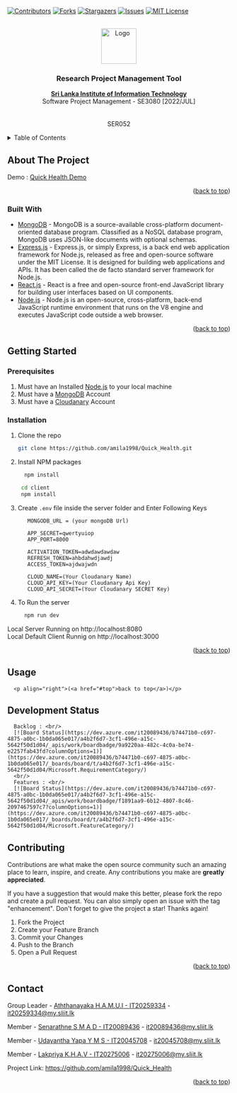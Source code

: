 <div id="top"></div>

[![Contributors][contributors-shield]][contributors-url]
[![Forks][forks-shield]][forks-url]
[![Stargazers][stars-shield]][stars-url]
[![Issues][issues-shield]][issues-url]
[![MIT License][license-shield]][license-url]

<!-- PROJECT LOGO -->


<br />
<div align="center">
  <a href="https://github.com/amila1998/Quick_Health">
    <img src="zREAD_ME_DOCUMENTS/IMAGES/SLIIT_Logo_Crest.png" alt="Logo" width="80" height="80">
  </a>

  <h3 align="center">Research Project Management Tool
</h3>

  <p align="center">
    <a href="https://www.sliit.lk/"><strong>Sri Lanka Institute of Information Technology</strong></a>
    <br />
    Software Project Management - SE3080 [2022/JUL]
    <br />
    <br />
    <br />
    SER052
    <br />
    
  </p>
</div>

<!-- TABLE OF CONTENTS -->
<details>
  <summary>Table of Contents</summary>
  <ol>
    <li>
      <a href="#about-the-project">About The Project</a>
      <ul>
        <li><a href="#built-with">Built With</a></li>
      </ul>
    </li>
    <li>
      <a href="#getting-started">Getting Started</a>
      <ul>
        <li><a href="#prerequisites">Prerequisites</a></li>
        <li><a href="#installation">Installation</a></li>
      </ul>
    </li>
    <li><a href="#usage">Usage</a></li>
    <li><a href="#Development">Development Status</a></li>
    <li><a href="#roadmap">Roadmap</a></li>
    <li><a href="#contributing">Contributing</a></li>
    <li><a href="#contact">Contact</a></li>
   
  </ol>
</details>

<!-- ABOUT THE PROJECT -->
## About The Project


Demo : <a href='https://quick-health-app.herokuapp.com/'>Quick Health Demo</a>

<p align="right">(<a href="#top">back to top</a>)</p>

### Built With

* [MongoDB](https://www.mongodb.com/) - MongoDB is a source-available cross-platform document-oriented database program. Classified as a NoSQL database program, MongoDB uses JSON-like documents with optional schemas. 
* [Express.js](https://expressjs.com/) - Express.js, or simply Express, is a back end web application framework for Node.js, released as free and open-source software under the MIT License. It is designed for building web applications and APIs. It has been called the de facto standard server framework for Node.js.
* [React.js](https://reactjs.org/) - React is a free and open-source front-end JavaScript library for building user interfaces based on UI components.
* [Node.js](https://nodejs.org/en/) - Node.js is an open-source, cross-platform, back-end JavaScript runtime environment that runs on the V8 engine and executes JavaScript code outside a web browser.

<p align="right">(<a href="#top">back to top</a>)</p>


<!-- GETTING STARTED -->
## Getting Started

### Prerequisites

1. Must have an Installed [Node.js](https://nodejs.org/en/) to your local machine
2. Must have a [MongoDB](https://www.mongodb.com/) Account
3. Must have a [Cloudanary](https://www.cloudimage.io/en/home) Account

### Installation

1. Clone the repo
   ```sh
   git clone https://github.com/amila1998/Quick_Health.git
   ```
3. Install NPM packages
   ```sh
     npm install
   ```
    ```sh
     cd client 
     npm install
   ```
4. Create `.env` file inside the server folder and Enter Following Keys
   ```.env
      MONGODB_URL = (your mongoDB Url)
      
      APP_SECRET=qwertyuiop
      APP_PORT=8000
      
      ACTIVATION_TOKEN=adwdawdawdaw
      REFRESH_TOKEN=ahbdahwdjawdj
      ACCESS_TOKEN=ajdwajwdn

      CLOUD_NAME=(Your Cloudanary Name)
      CLOUD_API_KEY=(Your Cloudanary Api Key)
      CLOUD_API_SECRET=(Your Cloudanary SECRET Key)
   ```
 5. To Run the server
      ```sh
        npm run dev
       ```
  
  Local Server Running on http://localhost:8080 <br/>
  Local Default Client Runnig on http://localhost:3000

<p align="right">(<a href="#top">back to top</a>)</p>


<!-- USAGE EXAMPLES -->
## Usage


      <p align="right">(<a href="#top">back to top</a>)</p>


<!-- CONTRIBUTING -->
## Development Status

      Backlog : <br/>
      [![Board Status](https://dev.azure.com/it20089436/b74471b0-c697-4875-a0bc-1b0da065e017/a4b2f6d7-3cf1-496e-a15c-5642f50d1d04/_apis/work/boardbadge/9a9220aa-482c-4c0a-be74-e2257fab43fd?columnOptions=1)](https://dev.azure.com/it20089436/b74471b0-c697-4875-a0bc-1b0da065e017/_boards/board/t/a4b2f6d7-3cf1-496e-a15c-5642f50d1d04/Microsoft.RequirementCategory/)
      <br/>
      Features : <br/>
      [![Board Status](https://dev.azure.com/it20089436/b74471b0-c697-4875-a0bc-1b0da065e017/a4b2f6d7-3cf1-496e-a15c-5642f50d1d04/_apis/work/boardbadge/f1891aa9-6b12-4807-8c46-2097467597c7?columnOptions=1)](https://dev.azure.com/it20089436/b74471b0-c697-4875-a0bc-1b0da065e017/_boards/board/t/a4b2f6d7-3cf1-496e-a15c-5642f50d1d04/Microsoft.FeatureCategory/)


<!-- CONTRIBUTING -->
## Contributing

Contributions are what make the open source community such an amazing place to learn, inspire, and create. Any contributions you make are **greatly appreciated**.

If you have a suggestion that would make this better, please fork the repo and create a pull request. You can also simply open an issue with the tag "enhancement".
Don't forget to give the project a star! Thanks again!

1. Fork the Project
2. Create your Feature Branch 
3. Commit your Changes 
4. Push to the Branch 
5. Open a Pull Request

<p align="right">(<a href="#top">back to top</a>)</p>

<!-- CONTACT -->
## Contact


Group Leader - [Aththanayaka H.A.M.U.I - IT20259334]() - it20259334@my.sliit.lk

Member - [Senarathne S M A D - IT20089436](https://www.linkedin.com/in/amila-devin-37811b83/) - it20089436@my.sliit.lk

Member - [Udayantha Yapa Y M S - IT20045708](https://www.linkedin.com/in/sean-udayantha/) - it20045708@my.sliit.lk

Member - [Lakpriya K.H.A.V - IT20275006]() - it20275006@my.sliit.lk

Project Link: https://github.com/amila1998/Quick_Health

<p align="right">(<a href="#top">back to top</a>)</p>



<!-- MARKDOWN LINKS & IMAGES -->
<!-- https://www.markdownguide.org/basic-syntax/#reference-style-links -->

[contributors-shield]: https://img.shields.io/github/contributors/amila1998/Quick_Health.svg?style=for-the-badge
[contributors-url]: https://github.com/amila1998/Quick_Health/graphs/contributors
[forks-shield]: https://img.shields.io/github/forks/amila1998/Quick_Health.svg?style=for-the-badge
[forks-url]: https://github.com/amila1998/Quick_Health/network/members
[stars-shield]: https://img.shields.io/github/stars/amila1998/Quick_Health.svg?style=for-the-badge
[stars-url]: https://github.com/amila1998/Quick_Health/stargazers
[issues-shield]: https://img.shields.io/github/issues/amila1998/Quick_Health.svg?style=for-the-badge
[issues-url]: https://github.com/amila1998/Quick_Health/issues
[license-shield]: https://img.shields.io/github/license/amila1998/Quick_Health.svg?style=for-the-badge
[license-url]: https://github.com/amila1998/Quick_Health/blob/master/LICENSE.txt
[linkedin-shield]: https://img.shields.io/badge/-LinkedIn-black.svg?style=for-the-badge&logo=linkedin&colorB=555
[product-screenshot]: images/screenshot.png






